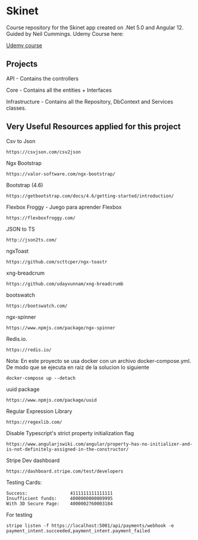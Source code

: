 # Skinet
Course repository for the Skinet app created on .Net 5.0 and Angular 12.
Guided by Neil Cummings. Udemy Course here:

[Udemy course](https://www.udemy.com/course/learn-to-build-an-e-commerce-app-with-net-core-and-angular/?couponCode=FD17A0D1131925BE0179)

## Projects

API - Contains the controllers

Core - Contains all the entities + Interfaces

Infrastructure - Contains all the Repository, DbContext and Services classes.

## Very Useful Resources applied for this project

Csv to Json
```
https://csvjson.com/csv2json
```

Ngx Bootstrap
```
https://valor-software.com/ngx-bootstrap/
```

Bootstrap (4.6)
```
https://getbootstrap.com/docs/4.6/getting-started/introduction/
```

Flexbox Froggy - Juego para aprender Flexbox
```
https://flexboxfroggy.com/
```

JSON to TS
```
http://json2ts.com/
```

ngxToast
```
https://github.com/scttcper/ngx-toastr
```

xng-breadcrum
```
https://github.com/udayvunnam/xng-breadcrumb
```

bootswatch
```
https://bootswatch.com/
```

ngx-spinner
```
https://www.npmjs.com/package/ngx-spinner
```

Redis.io. 
```
https://redis.io/
```

Nota: En este proyecto se usa docker con un archivo docker-compose.yml.
De modo que se ejecuta en raiz de la solucion lo siguiente
```
docker-compose up --detach
```

uuid package
```
https://www.npmjs.com/package/uuid
```

Regular Expression Library
```
https://regexlib.com/
```

Disable Typescript's strict property initialization flag
```
https://www.angularjswiki.com/angular/property-has-no-initializer-and-is-not-definitely-assigned-in-the-constructor/
```

Stripe Dev dashboard
```
https://dashboard.stripe.com/test/developers
```

Testing Cards:
```
Success:                4111111111111111
Insufficient funds:     4000000000009995
With 3D Secure Page:    4000002760003184
``` 

For testing
```
stripe listen -f https://localhost:5001/api/payments/webhook -e payment_intent.succeeded,payment_intent.payment_failed
``` 

